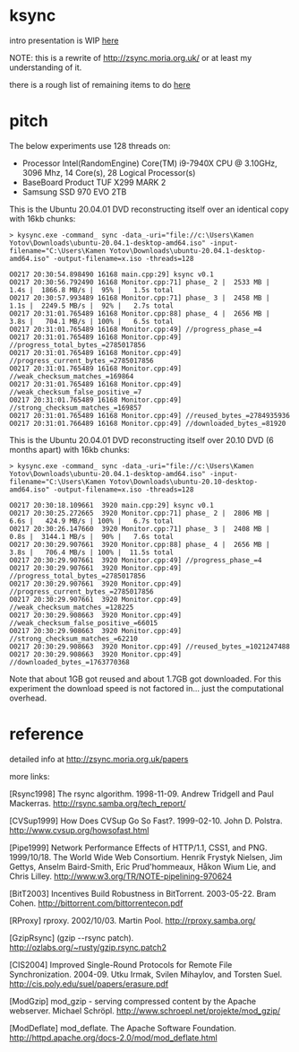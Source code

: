 # ksync

intro presentation is WIP [here](https://www.icloud.com/keynote/0xYX50qkePJ4hi4nuu4fmyNPQ#Untitled)

NOTE: this is a rewrite of http://zsync.moria.org.uk/ or at least my understanding of it.

there is a rough list of remaining items to do [here](todo.md)

# pitch

The below experiments use 128 threads on:

* Processor Intel(RandomEngine) Core(TM) i9-7940X CPU @ 3.10GHz, 3096 Mhz, 14 Core(s), 28 Logical Processor(s)
* BaseBoard Product TUF X299 MARK 2
* Samsung SSD 970 EVO 2TB

This is the Ubuntu 20.04.01 DVD reconstructing itself over an identical copy with 16kb chunks:

```
> kysync.exe -command_ sync -data_-uri="file://c:\Users\Kamen Yotov\Downloads\ubuntu-20.04.1-desktop-amd64.iso" -input-filename="C:\Users\Kamen Yotov\Downloads\ubuntu-20.04.1-desktop-amd64.iso" -output-filename=x.iso -threads=128

O0217 20:30:54.898490 16168 main.cpp:29] ksync v0.1                                                                     
O0217 20:30:56.792490 16168 Monitor.cpp:71] phase_ 2 |  2533 MB |   1.4s |  1866.8 MB/s |  95% |   1.5s total            
O0217 20:30:57.993489 16168 Monitor.cpp:71] phase_ 3 |  2458 MB |   1.1s |  2249.5 MB/s |  92% |   2.7s total            
O0217 20:31:01.765489 16168 Monitor.cpp:88] phase_ 4 |  2656 MB |   3.8s |   704.1 MB/s | 100% |   6.5s total            
O0217 20:31:01.765489 16168 Monitor.cpp:49] //progress_phase_=4                                                           
O0217 20:31:01.765489 16168 Monitor.cpp:49] //progress_total_bytes_=2785017856                                             
O0217 20:31:01.765489 16168 Monitor.cpp:49] //progress_current_bytes_=2785017856                                           
O0217 20:31:01.765489 16168 Monitor.cpp:49] //weak_checksum_matches_=169864                                                
O0217 20:31:01.765489 16168 Monitor.cpp:49] //weak_checksum_false_positive_=7                                               
O0217 20:31:01.765489 16168 Monitor.cpp:49] //strong_checksum_matches_=169857                                              
O0217 20:31:01.765489 16168 Monitor.cpp:49] //reused_bytes_=2784935936                                                    
O0217 20:31:01.766489 16168 Monitor.cpp:49] //downloaded_bytes_=81920                                                     
```

This is the Ubuntu 20.04.01 DVD reconstructing itself over 20.10 DVD (6 months apart) with 16kb chunks:

```
> kysync.exe -command_ sync -data_-uri="file://c:\Users\Kamen Yotov\Downloads\ubuntu-20.04.1-desktop-amd64.iso" -input-filename="C:\Users\Kamen Yotov\Downloads\ubuntu-20.10-desktop-amd64.iso" -output-filename=x.iso -threads=128

O0217 20:30:18.109661  3920 main.cpp:29] ksync v0.1                                                                     
O0217 20:30:25.272665  3920 Monitor.cpp:71] phase_ 2 |  2806 MB |   6.6s |   424.9 MB/s | 100% |   6.7s total            
O0217 20:30:26.147660  3920 Monitor.cpp:71] phase_ 3 |  2408 MB |   0.8s |  3144.1 MB/s |  90% |   7.6s total            
O0217 20:30:29.907661  3920 Monitor.cpp:88] phase_ 4 |  2656 MB |   3.8s |   706.4 MB/s | 100% |  11.5s total            
O0217 20:30:29.907661  3920 Monitor.cpp:49] //progress_phase_=4                                                           
O0217 20:30:29.907661  3920 Monitor.cpp:49] //progress_total_bytes_=2785017856                                             
O0217 20:30:29.907661  3920 Monitor.cpp:49] //progress_current_bytes_=2785017856                                           
O0217 20:30:29.907661  3920 Monitor.cpp:49] //weak_checksum_matches_=128225                                                
O0217 20:30:29.908663  3920 Monitor.cpp:49] //weak_checksum_false_positive_=66015                                           
O0217 20:30:29.908663  3920 Monitor.cpp:49] //strong_checksum_matches_=62210                                               
O0217 20:30:29.908663  3920 Monitor.cpp:49] //reused_bytes_=1021247488                                                    
O0217 20:30:29.908663  3920 Monitor.cpp:49] //downloaded_bytes_=1763770368                                                
```

Note that about 1GB got reused and about 1.7GB got downloaded. For this experiment the download speed is not factored
in... just the computational overhead.

# reference

detailed info at http://zsync.moria.org.uk/papers

more links:

[Rsync1998] The rsync algorithm. 1998-11-09. Andrew Tridgell and Paul Mackerras. http://rsync.samba.org/tech_report/

[CVSup1999] How Does CVSup Go So Fast?. 1999-02-10. John D. Polstra. http://www.cvsup.org/howsofast.html

[Pipe1999] Network Performance Effects of HTTP/1.1, CSS1, and PNG. 1999/10/18. The World Wide Web Consortium. Henrik
Frystyk Nielsen, Jim Gettys, Anselm Baird-Smith, Eric Prud'hommeaux, Håkon Wium Lie, and Chris
Lilley. http://www.w3.org/TR/NOTE-pipelining-970624

[BitT2003] Incentives Build Robustness in BitTorrent. 2003-05-22. Bram Cohen. http://bittorrent.com/bittorrentecon.pdf

[RProxy] rproxy. 2002/10/03. Martin Pool. http://rproxy.samba.org/

[GzipRsync] (gzip --rsync patch). http://ozlabs.org/~rusty/gzip.rsync.patch2

[CIS2004] Improved Single-Round Protocols for Remote File Synchronization. 2004-09. Utku Irmak, Svilen Mihaylov, and
Torsten Suel. http://cis.poly.edu/suel/papers/erasure.pdf

[ModGzip] mod_gzip - serving compressed content by the Apache webserver. Michael
Schröpl. http://www.schroepl.net/projekte/mod_gzip/

[ModDeflate] mod_deflate. The Apache Software Foundation. http://httpd.apache.org/docs-2.0/mod/mod_deflate.html
